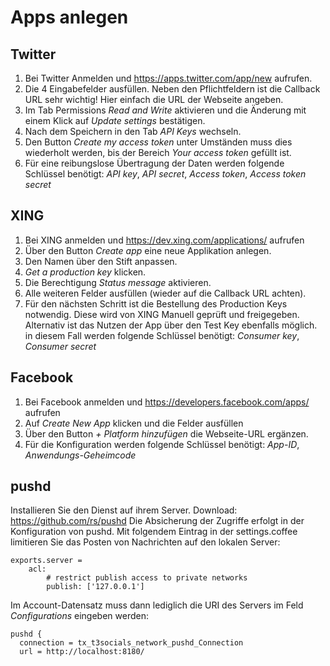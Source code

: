 Apps anlegen
============

Twitter
-------

1.  Bei Twitter Anmelden und <https://apps.twitter.com/app/new> aufrufen.
2.  Die 4 Eingabefelder ausfüllen. Neben den Pflichtfeldern ist die Callback URL sehr wichtig! Hier einfach die URL der Webseite angeben.
3.  Im Tab Permissions *Read and Write* aktivieren und die Änderung mit einem Klick auf *Update settings* bestätigen.
4.  Nach dem Speichern in den Tab *API Keys* wechseln.
5.  Den Button *Create my access token* unter Umständen muss dies wiederholt werden, bis der Bereich *Your access token* gefüllt ist.
6.  Für eine reibungslose Übertragung der Daten werden folgende Schlüssel benötigt: *API key*, *API secret*, *Access token*, *Access token secret*

XING
----

1.  Bei XING anmelden und <https://dev.xing.com/applications/> aufrufen
2.  Über den Button *Create app* eine neue Applikation anlegen.
3.  Den Namen über den Stift anpassen.
4.  *Get a production key* klicken.
5.  Die Berechtigung *Status message* aktivieren.
6.  Alle weiteren Felder ausfüllen (wieder auf die Callback URL achten).
7.  Für den nächsten Schritt ist die Bestellung des Production Keys notwendig. Diese wird von XING Manuell geprüft und freigegeben. Alternativ ist das Nutzen der App über den Test Key ebenfalls möglich. in diesem Fall werden folgende Schlüssel benötigt: *Consumer key*, *Consumer secret*

Facebook
--------

1.  Bei Facebook anmelden und <https://developers.facebook.com/apps/> aufrufen
2.  Auf *Create New App* klicken und die Felder ausfüllen
3.  Über den Button *+ Platform hinzufügen* die Webseite-URL ergänzen.
4.  Für die Konfiguration werden folgende Schlüssel benötigt: *App-ID*, *Anwendungs-Geheimcode*

pushd
-----

Installieren Sie den Dienst auf ihrem Server. Download: <https://github.com/rs/pushd> Die Absicherung der Zugriffe erfolgt in der Konfiguration von pushd. Mit folgendem Eintrag in der settings.coffee limitieren Sie das Posten von Nachrichten auf den lokalen Server:

~~~~ {.sourceCode .ts}
exports.server =
    acl:
        # restrict publish access to private networks
        publish: ['127.0.0.1']
~~~~

Im Account-Datensatz muss dann lediglich die URI des Servers im Feld *Configurations* eingeben werden:

~~~~ {.sourceCode .ts}
pushd {
  connection = tx_t3socials_network_pushd_Connection
  url = http://localhost:8180/
~~~~
